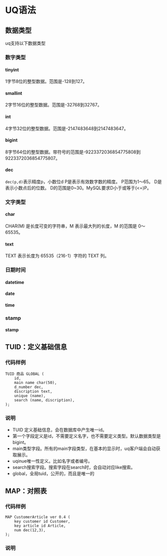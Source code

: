 # UQ语法

## 数据类型
uq支持以下数据类型
### 数字类型
#### tinyint
1字节8位的整型数据。范围是-128到127。
#### smallint
2字节16位的整型数据。范围是-32768到32767。
#### int
4字节32位的整型数据。范围是-2147483648到2147483647。
#### bigint
8字节64位的整型数据。带符号的范围是-9223372036854775808到9223372036854775807。
#### dec
`dec(p,d)`表示精度p，小数位d
P是表示有效数字数的精度。 P范围为1〜65。
D是表示小数点后的位数。 D的范围是0~30。MySQL要求D小于或等于(<=)P。

### 文字类型
#### char
CHAR(M) 是长度可变的字符串，M 表示最大列的长度，M 的范围是 0～65535。
#### text
TEXT 表示长度为 65535（216-1）字符的 TEXT 列。

### 日期时间
#### datetime
#### date
#### time

### stamp
#### stamp

## TUID：定义基础信息
### 代码样例
    TUID 商品 GLOBAL (
        id,
        main name char(50),
        d_number dec,
        discription text,
        unique (name),
        search (name, discription),
    );
### 说明
+   TUID 定义基础信息，会在数据库中产生唯一id。
+   第一个字段定义是id，不需要定义名字，也不需要定义类型。默认数据类型是bigint。
+   main类型字段。所有的main字段类型，在基本的显示时，uq客户端会自动获取展示。
+   uqinue唯一性定义。比如名字或者编号。
+   search搜索字段。搜索字段在search时，会自动对应like搜索。
+   global，全局tuid，公开的，而且是唯一的

## MAP：对照表
### 代码样例
    MAP CustomerArticle ver 0.4 (
        key customer id Customer,
        key article id Article,
        num dec(12,3),
    );
### 说明



